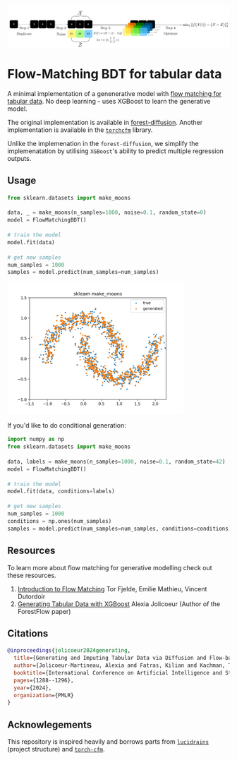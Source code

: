 <img src="./assets/forest_flow.png" width="800px"></img>

# Flow-Matching BDT for tabular data 

A minimal implementation of a genenerative model with [flow matching for tabular data](https://arxiv.org/abs/2309.09968). No deep learning - uses XGBoost to learn the generative model. 

The original implementation is available in [forest-diffusion](https://github.com/SamsungSAILMontreal/ForestDiffusion). Another implementation is available in the [`torchcfm`](https://github.com/atong01/conditional-flow-matching/tree/main/examples/tabular) library.

Unlike the implemenation in the `forest-diffusion`, we simplify the implemenatation by utilising `XGBoost`'s ability to predict multiple regression outputs.

## Usage

```python
from sklearn.datasets import make_moons

data, _ = make_moons(n_samples=1000, noise=0.1, random_state=0)
model = FlowMatchingBDT()

# train the model
model.fit(data)

# get new samples
num_samples = 1000
samples = model.predict(num_samples=num_samples)
```

<img src="./assets/moons.png" width="400px">

If you'd like to do conditional generation:
```python
import numpy as np
from sklearn.datasets import make_moons

data, labels = make_moons(n_samples=1000, noise=0.1, random_state=42)
model = FlowMatchingBDT()

# train the model
model.fit(data, conditions=labels)

# get new samples
num_samples = 1000
conditions = np.ones(num_samples)
samples = model.predict(num_samples=num_samples, conditions=conditions)
```
## Resources
To learn more about flow matching for generative modelling check out these resources.

1. [Introduction to Flow Matching](https://mlg.eng.cam.ac.uk/blog/2024/01/20/flow-matching.html) Tor Fjelde, Emilie Mathieu, Vincent Dutordoir
2. [Generating Tabular Data with XGBoost](https://ajolicoeur.ca/2023/09/19/xgboost-diffusion/) Alexia Jolicoeur (Author of the ForestFlow paper)


## Citations
```bibtex
@inproceedings{jolicoeur2024generating,
  title={Generating and Imputing Tabular Data via Diffusion and Flow-based Gradient-Boosted Trees},
  author={Jolicoeur-Martineau, Alexia and Fatras, Kilian and Kachman, Tal},
  booktitle={International Conference on Artificial Intelligence and Statistics},
  pages={1288--1296},
  year={2024},
  organization={PMLR}
}
```

## Acknowlegements
This repository is inspired heavily and borrows parts from [`lucidrains`](https://github.com/lucidrains) (project structure) and [`torch-cfm`](https://github.com/atong01/conditional-flow-matching).
